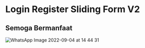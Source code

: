 # Login Register Sliding Form V2

## Semoga Bermanfaat

![WhatsApp Image 2022-09-04 at 14 44 31](https://user-images.githubusercontent.com/84061298/188299428-86daccfc-caf9-475f-8adf-22432de5cb1b.jpeg)

